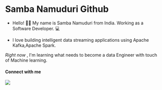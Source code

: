 # Samba Namuduri Github

- Hello! 👋🏼 My name is Samba Namuduri from India. Working as a Software Developer. 💻

- I love building intelligent data streaming applications using Apache Kafka,Apache Spark.

<em>Right now</em> , I'm learning what needs to become a data Engineer with touch of Machine learning. 


<h4>Connect with me</h4>
<img src="{https://img.shields.io/badge/LinkedIn-0077B5?style=for-the-badge&logo=linkedin&logoColor=white}"><a href="https://www.linkedin.com/in/samba-namuduri-94804a182/"</img>


